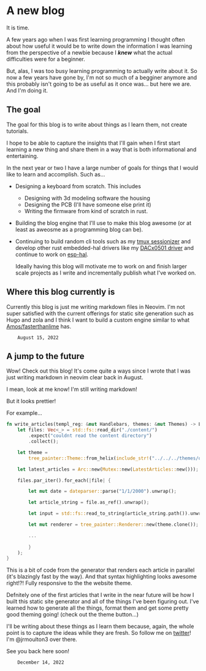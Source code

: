 # A new blog

It is time.

A few years ago when I was first learning programming I thought often about how useful it would be
to write down the information I was learning from the perspective of a newbie because I *__knew__*
what the actual difficulties were for a beginner. 

But, alas, I was too busy learning programming to actually write about it. So now a few years have
gone by, I'm not so much of a begginer anymore and this probably isn't going to be as useful as it
once was... but here we are. And I'm doing it. 

## The goal

The goal for this blog is to write about things as I learn them, not create tutorials. 

I hope to be able to capture the insights that I'll gain when I first start learning a new thing and
share them in a way that is both informational and entertaining.  

In the next year or two I have a large number of goals for things that I would like to learn and
accomplish. Such as...

- Designing a keyboard from scratch. This includes
  - Designing with 3d modeling software the housing 
  - Designing the PCB (I'll have someone else print it) 
  - Writing the firmware from kind of scratch in rust. 

- Building the blog engine that I'll use to make this blog awesome (or at least as
  aweosme as a programming blog can be). 

- Continuing to build random cli tools such as my [tmux
  sessionizer](https://github.com/jrmoulton/tmux-sessionizer) and develop other rust embedded-hal
  drivers like my [DACx0501 driver](https://github.com/jrmoulton/dacx0501) and continue to work on
  [esp-hal](https://github.com/esp-rs/esp-hal). 

  Ideally having this blog will motivate me to work on and finish larger scale projects as I write
  and incrementally publish what I've worked on.  

## Where this blog currently is

Currently this blog is just me writing markdown files in Neovim. I'm not super satisfied with the
current offerings for static site generation such as Hugo and zola and I think I want to build a
custom engine similar to what [Amos/fasterthanlime](https://fasterthanli.me) has. 

``` date 
    August 15, 2022 
```

## A jump to the future

Wow! Check out this blog! It's come quite a ways since I wrote that I was just writing markdown in
neovim clear back in August. 

I mean, look at me know! I'm still writing markdown!

But it looks prettier!

For example...

``` rust
fn write_articles(templ_reg: &mut Handlebars, themes: &mut Themes) -> LatestArticles {
    let files: Vec<_> = std::fs::read_dir("./content/")
        .expect("couldnt read the content directory")
        .collect();

    let theme =
        tree_painter::Theme::from_helix(include_str!("../../../themes/onedark_dark.toml")).unwrap();

    let latest_articles = Arc::new(Mutex::new(LatestArticles::new()));

    files.par_iter().for_each(|file| {

        let mut date = dateparser::parse("1/1/2000").unwrap();

        let article_string = file.as_ref().unwrap();

        let input = std::fs::read_to_string(article_string.path()).unwrap();

        let mut renderer = tree_painter::Renderer::new(theme.clone());

        ...
        
        }
    );
}
```

This is a bit of code from the generator that renders each article in parallel (it's blazingly fast
by the way). And that syntax highlighting looks awesome right!?! Fully responsive to the the website
theme.

Defnitely one of the first articles that I write in the near future will be how I built this static
site generator and all of the things I've been figuring out. I've learned how to generate all the
things, format them and get some pretty good theming going! (check out the theme button...)

I'll be writing about these things as I learn them because, again, the whole point is to capture the
ideas while they are fresh. So follow me on [twitter](https://twitter.com/jrmoulton3)! I'm
@jrmoulton3 over there. 

See you back here soon!

``` date
    December 14, 2022 
```

